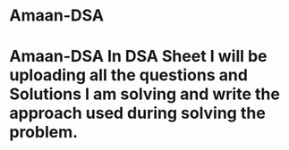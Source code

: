 # Amaan-DSA
# Amaan-DSA  In DSA Sheet I will be uploading all the questions and Solutions I am solving and write the approach used during solving the problem.
